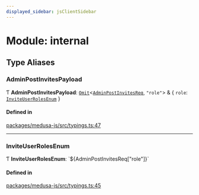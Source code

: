 ```yaml
---
displayed_sidebar: jsClientSidebar
---
```


# Module: internal

## Type Aliases

### AdminPostInvitesPayload

Ƭ **AdminPostInvitesPayload**: [`Omit`](internal-1.md#omit)<[`AdminPostInvitesReq`](../classes/internal-8.internal.AdminPostInvitesReq.md), ``"role"``\> & { `role`: [`InviteUserRolesEnum`](internal-9.md#inviteuserrolesenum)  }

#### Defined in

[packages/medusa-js/src/typings.ts:47](https://github.com/medusajs/medusa/blob/c4ac5e6959/packages/medusa-js/src/typings.ts#L47)

___

### InviteUserRolesEnum

Ƭ **InviteUserRolesEnum**: \`${AdminPostInvitesReq["role"]}\`

#### Defined in

[packages/medusa-js/src/typings.ts:45](https://github.com/medusajs/medusa/blob/c4ac5e6959/packages/medusa-js/src/typings.ts#L45)
